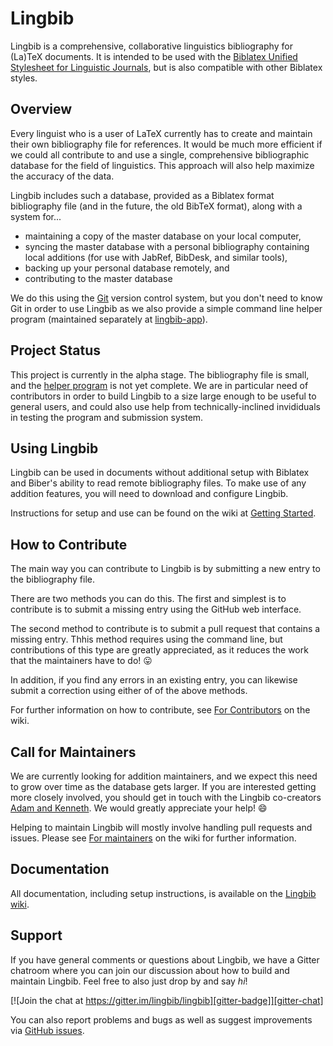 # Lingbib

Lingbib is a comprehensive, collaborative linguistics bibliography for (La)TeX documents. It is intended to be used with the [Biblatex Unified Stylesheet for Linguistic Journals][uss-biblatex], but is also compatible with other Biblatex styles.


## Overview

Every linguist who is a user of LaTeX currently has to create and maintain their own bibliography file for references.
It would be much more efficient if we could all contribute to and use a single, comprehensive bibliographic database for the field of linguistics.
This approach will also help maximize the accuracy of the data.

Lingbib includes such a database, provided as a Biblatex format bibliography file (and in the future, the old BibTeX format), along with a system for...
* maintaining a copy of the master database on your local computer,
* syncing the master database with a personal bibliography containing local additions (for use with JabRef, BibDesk, and similar tools),
* backing up your personal database remotely, and
* contributing to the master database

We do this using the [Git][git] version control system, but you don't need to know Git in order to use Lingbib as we also provide a simple command line helper program (maintained separately at [lingbib-app][app]).


## Project Status

This project is currently in the alpha stage.
The bibliography file is small, and the [helper program][app] is not yet complete.
We are in particular need of contributors in order to build Lingbib to a size large enough to be useful to general users, and could also use help from technically-inclined invididuals in testing the program and submission system.


## Using Lingbib

Lingbib can be used in documents without additional setup with Biblatex and Biber's ability to read remote bibliography files. To make use of any addition features, you will need to download and configure Lingbib.

Instructions for setup and use can be found on the wiki at [Getting Started][getting-started].


## How to Contribute

The main way you can contribute to Lingbib is by submitting a new entry to the bibliography file.

There are two methods you can do this.
The first and simplest is to contribute is to submit a missing entry using the GitHub web interface.

The second method to contribute is to submit a pull request that contains a missing entry.
Thhis method requires using the command line, but contributions of this type are greatly appreciated, as it reduces the work that the maintainers have to do! :stuck_out_tongue:

In addition, if you find any errors in an existing entry, you can likewise submit a correction using either of of the above methods.

For further information on how to contribute, see [For Contributors][for-contributors] on the wiki.


## Call for Maintainers

We are currently looking for addition maintainers, and we expect this need to grow over time as the database gets larger.
If you are interested getting more closely involved, you should get in touch with the Lingbib co-creators [Adam and Kenneth][email].
We would greatly appreciate your help! :smile:

Helping to maintain Lingbib will mostly involve handling pull requests and issues. Please see [For maintainers][for-maintainers] on the wiki for further information.


## Documentation

All documentation, including setup instructions, is available on the [Lingbib wiki][wiki].


## Support

If you have general comments or questions about Lingbib, we have a Gitter chatroom where you can join our discussion about how to build and maintain Lingbib.
Feel free to also just drop by and say *hi*!

[![Join the chat at https://gitter.im/lingbib/lingbib][gitter-badge]][gitter-chat]

You can also report problems and bugs as well as suggest improvements via [GitHub issues][issues].



[app]: https://github.com/lingbib/lingbib-app
[for-contributors]: https://github.com/lingbib/lingbib/wiki/For-contributors
[for-maintainers]: https://github.com/lingbib/lingbib/wiki/For-maintainers
[getting-started]: https://github.com/lingbib/lingbib/wiki/Getting-started
[git]: http://git-scm.com/
[github]: https://github.com
[gitter-chat]: https://gitter.im/lingbib/support?utm_source=badge&utm_medium=badge&utm_campaign=pr-badge&utm_content=badge
[gitter-badge]: https://badges.gitter.im/Join%20Chat.svg
[issues]: https://github.com/lingbib/lingbib/issues
[uss-biblatex]: https://github.com/semprag/biblatex-sp-unified
[wiki]: https://github.com/lingbib/lingbib/wiki
[email]: mailto:adam.liter@gmail.com,khanson679@gmail.com

